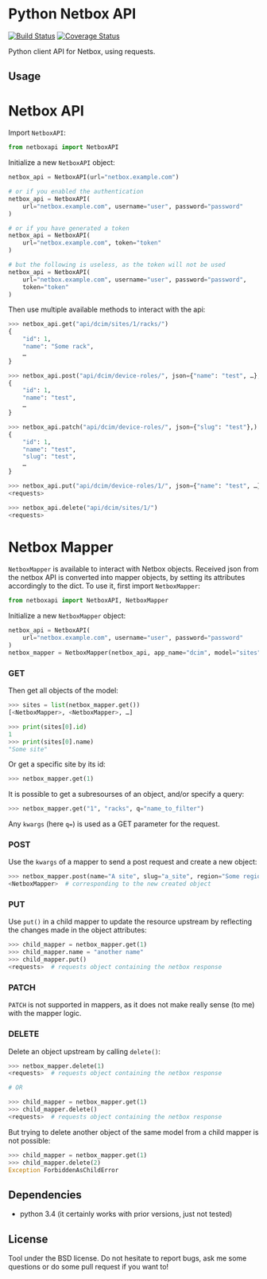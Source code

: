 Python Netbox API
=================

[![Build Status](https://travis-ci.org/Anthony25/python-netboxapi.svg?branch=master)](https://travis-ci.org/Anthony25/python-netboxapi)  [![Coverage Status](https://coveralls.io/repos/github/Anthony25/python-netboxapi/badge.svg?branch=master)](https://coveralls.io/github/Anthony25/python-netboxapi?branch=master)

Python client API for Netbox, using requests.


Usage
-----

Netbox API
==========

Import `NetboxAPI`:

```python
from netboxapi import NetboxAPI
```

Initialize a new `NetboxAPI` object:

```python
netbox_api = NetboxAPI(url="netbox.example.com")

# or if you enabled the authentication
netbox_api = NetboxAPI(
    url="netbox.example.com", username="user", password="password"
)

# or if you have generated a token
netbox_api = NetboxAPI(
    url="netbox.example.com", token="token"
)

# but the following is useless, as the token will not be used
netbox_api = NetboxAPI(
    url="netbox.example.com", username="user", password="password",
    token="token"
)
```

Then use multiple available methods to interact with the api:

```python
>>> netbox_api.get("api/dcim/sites/1/racks/")
{
    "id": 1,
    "name": "Some rack",
    …
}

>>> netbox_api.post("api/dcim/device-roles/", json={"name": "test", …},)
{
    "id": 1,
    "name": "test",
    …
}

>>> netbox_api.patch("api/dcim/device-roles/", json={"slug": "test"},)
{
    "id": 1,
    "name": "test",
    "slug": "test",
    …
}

>>> netbox_api.put("api/dcim/device-roles/1/", json={"name": "test", …},)
<requests>

>>> netbox_api.delete("api/dcim/sites/1/")
<requests>
```

Netbox Mapper
=============

`NetboxMapper` is available to interact with Netbox objects. Received json from
the netbox API is converted into mapper objects, by setting its attributes
accordingly to the dict. To use it, first import `NetboxMapper`:

```python
from netboxapi import NetboxAPI, NetboxMapper
```

Initialize a new `NetboxMapper` object:

```python
netbox_api = NetboxAPI(
    url="netbox.example.com", username="user", password="password"
)
netbox_mapper = NetboxMapper(netbox_api, app_name="dcim", model="sites")
```

### GET

Then get all objects of the model:

```python
>>> sites = list(netbox_mapper.get())
[<NetboxMapper>, <NetboxMapper>, …]

>>> print(sites[0].id)
1
>>> print(sites[0].name)
"Some site"
```

Or get a specific site by its id:

```python
>>> netbox_mapper.get(1)
```

It is possible to get a subresourses of an object, and/or specify a query:

```python
>>> netbox_mapper.get("1", "racks", q="name_to_filter")
```

Any `kwargs` (here `q=`) is used as a GET parameter for the request.

### POST

Use the `kwargs` of a mapper to send a post request and create a new object:

```python
>>> netbox_mapper.post(name="A site", slug="a_site", region="Some region")
<NetboxMapper>  # corresponding to the new created object
```

### PUT

Use `put()` in a child mapper to update the resource upstream by reflecting
the changes made in the object attributes:

```python
>>> child_mapper = netbox_mapper.get(1)
>>> child_mapper.name = "another name"
>>> child_mapper.put()
<requests>  # requests object containing the netbox response
```

### PATCH

`PATCH` is not supported in mappers, as it does not make really sense (to me)
with the mapper logic.

### DELETE

Delete an object upstream by calling `delete()`:

```python
>>> netbox_mapper.delete(1)
<requests>  # requests object containing the netbox response

# OR

>>> child_mapper = netbox_mapper.get(1)
>>> child_mapper.delete()
<requests>  # requests object containing the netbox response
```

But trying to delete another object of the same model from a child mapper is
not possible:

```python
>>> child_mapper = netbox_mapper.get(1)
>>> child_mapper.delete(2)
Exception ForbiddenAsChildError
```

Dependencies
------------
  * python 3.4 (it certainly works with prior versions, just not tested)


License
-------

Tool under the BSD license. Do not hesitate to report bugs, ask me some
questions or do some pull request if you want to!
